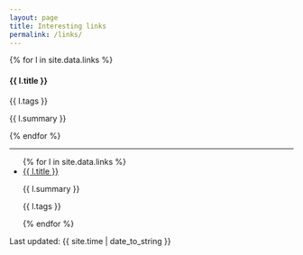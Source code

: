 ```yaml
---
layout: page
title: Interesting links
permalink: /links/
---
```



{% for l in site.data.links %}
<div class="md-col-6 mb2">
  <div class="overflow-hidden bg-white border rounded">
    <div class="p1 white bg-blue">
      <h4 class="m2 left">{{ l.title }}</h4>
      <span class="right inline-block px1 white bg-gray rounded">{{ l.tags }}</span>
    </div>
    <div class="p1">
      <p class="m0">{{ l.summary }}</p>
    </div>
  </div>
</div>
{% endfor %}

<hr>

<ul>
  {% for l in site.data.links %}
    <li>
      <a href="{{ l.url }}">{{ l.title }}</a>
      <p>{{ l.summary }}</p>
      <p class="h6">{{ l.tags }}</p>
    </li>
  {% endfor %}
</ul>

Last updated: {{ site.time | date_to_string }}
